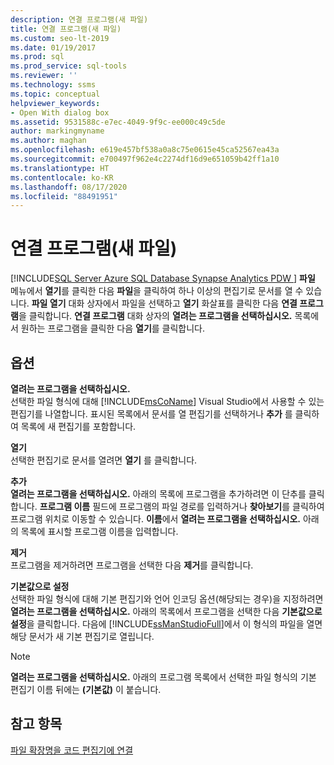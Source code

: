 ```yaml
---
description: 연결 프로그램(새 파일)
title: 연결 프로그램(새 파일)
ms.custom: seo-lt-2019
ms.date: 01/19/2017
ms.prod: sql
ms.prod_service: sql-tools
ms.reviewer: ''
ms.technology: ssms
ms.topic: conceptual
helpviewer_keywords:
- Open With dialog box
ms.assetid: 9531588c-e7ec-4049-9f9c-ee000c49c5de
author: markingmyname
ms.author: maghan
ms.openlocfilehash: e619e457bf538a0a8c75e0615e45ca52567ea43a
ms.sourcegitcommit: e700497f962e4c2274df16d9e651059b42ff1a10
ms.translationtype: HT
ms.contentlocale: ko-KR
ms.lasthandoff: 08/17/2020
ms.locfileid: "88491951"
---
```

# <a name="open-with-new-file"></a>연결 프로그램(새 파일)
[!INCLUDE[SQL Server Azure SQL Database Synapse Analytics PDW ](../../includes/applies-to-version/sql-asdb-asdbmi-asa-pdw.md)]
**파일** 메뉴에서 **열기**를 클릭한 다음 **파일**을 클릭하여 하나 이상의 편집기로 문서를 열 수 있습니다. **파일 열기** 대화 상자에서 파일을 선택하고 **열기** 화살표를 클릭한 다음 **연결 프로그램**을 클릭합니다. **연결 프로그램** 대화 상자의 **열려는 프로그램을 선택하십시오.** 목록에서 원하는 프로그램을 클릭한 다음 **열기**를 클릭합니다.  
  
## <a name="options"></a>옵션  
**열려는 프로그램을 선택하십시오.**  
선택한 파일 형식에 대해 [!INCLUDE[msCoName](../../includes/msconame_md.md)] Visual Studio에서 사용할 수 있는 편집기를 나열합니다. 표시된 목록에서 문서를 열 편집기를 선택하거나 **추가** 를 클릭하여 목록에 새 편집기를 포함합니다.  
  
**열기**  
선택한 편집기로 문서를 열려면 **열기** 를 클릭합니다.  
  
**추가**  
**열려는 프로그램을 선택하십시오.** 아래의 목록에 프로그램을 추가하려면 이 단추를 클릭합니다. **프로그램 이름** 필드에 프로그램의 파일 경로를 입력하거나 **찾아보기**를 클릭하여 프로그램 위치로 이동할 수 있습니다. **이름**에서 **열려는 프로그램을 선택하십시오.** 아래의 목록에 표시할 프로그램 이름을 입력합니다.  
  
**제거**  
프로그램을 제거하려면 프로그램을 선택한 다음 **제거**를 클릭합니다.  
  
**기본값으로 설정**  
선택한 파일 형식에 대해 기본 편집기와 언어 인코딩 옵션(해당되는 경우)을 지정하려면 **열려는 프로그램을 선택하십시오.** 아래의 목록에서 프로그램을 선택한 다음 **기본값으로 설정**을 클릭합니다. 다음에 [!INCLUDE[ssManStudioFull](../../includes/ssmanstudiofull-md.md)]에서 이 형식의 파일을 열면 해당 문서가 새 기본 편집기로 열립니다.  
  
> [!NOTE]  
> **열려는 프로그램을 선택하십시오.** 아래의 프로그램 목록에서 선택한 파일 형식의 기본 편집기 이름 뒤에는 **(기본값)** 이 붙습니다.  
  
## <a name="see-also"></a>참고 항목  
[파일 확장명을 코드 편집기에 연결](../../relational-databases/scripting/associate-file-extensions-to-a-code-editor.md)  

